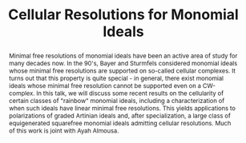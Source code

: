 ---
seminar_date: 2021-02-12
time: 2:30-3:30pm
speaker: Keller Vandebogert
speaker_url: https://sites.google.com/view/kellervandebogert/
affiliation: University of South Carolina
affiliation_abbr: UofSC 
title: Cellular Resolutions for Monomial Ideals
abstract: Minimal free resolutions of monomial ideals have been an active area of study for many decades now. In the 90's, Bayer and Sturmfels considered monomial ideals whose minimal free resolutions are supported on so-called cellular complexes. It turns out that this property is quite special - in general, there exist monomial ideals whose minimal free resolution cannot be supported even on a CW-complex. In this talk, we will discuss some recent results on the cellularity of certain classes of "rainbow" monomial ideals, including a characterization of when such ideals have linear minimal free resolutions. This yields applications to polarizations of graded Artinian ideals and, after specialization, a large class of equigenerated squarefree monomial ideals admitting cellular resolutions. Much of this work is joint with Ayah Almousa.
draft: false # needs to be set false to have the information published on the seminar page
katex: true # for latex processing
categories:
- Seminar 
tags:
- Research # research, learning, ... 
---